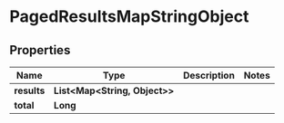 

# PagedResultsMapStringObject


## Properties

| Name | Type | Description | Notes |
|------------ | ------------- | ------------- | -------------|
|**results** | **List&lt;Map&lt;String, Object&gt;&gt;** |  |  |
|**total** | **Long** |  |  |



